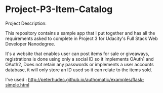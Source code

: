 # Project-P3-Item-Catalog

Project Description:

This repository contains a sample app that I put together and has all the requirements asked to complete
in Project 3 for Udacity's Full Stack Web Developer Nanodegree.

It's a website that enables user can post items for sale or giveaways, registrations is done using only a
social ID so it implements OAuth1 and OAuth2, Does not retain any passwords or implements a user accounts
database, it will only store an ID used so it can relate to the items sold.

I've used : http://peterhudec.github.io/authomatic/examples/flask-simple.html
